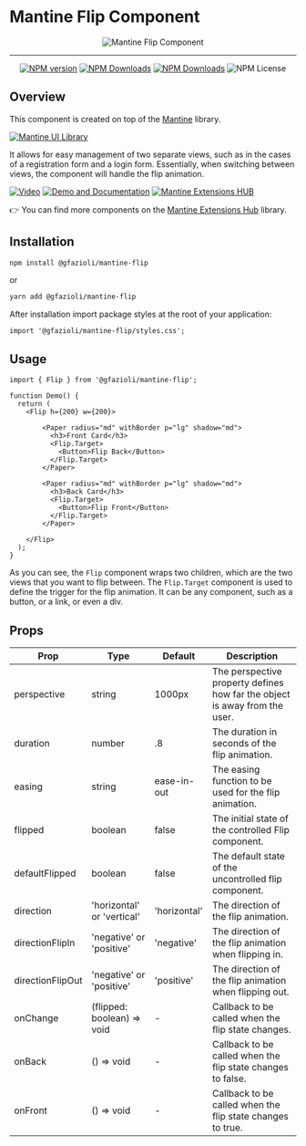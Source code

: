 # Mantine Flip Component

<div align="center">
  
  ![Mantine Flip Component](https://github.com/gfazioli/mantine-flip/assets/432181/cf1917a3-e7eb-4ecb-a525-85ff933c601d)

</div>

---

<div align="center">

  [![NPM version](https://img.shields.io/npm/v/%40gfazioli%2Fmantine-flip?style=for-the-badge)](https://www.npmjs.com/package/@gfazioli/mantine-flip)
  [![NPM Downloads](https://img.shields.io/npm/dm/%40gfazioli%2Fmantine-flip?style=for-the-badge)](https://www.npmjs.com/package/@gfazioli/mantine-flip)
  [![NPM Downloads](https://img.shields.io/npm/dy/%40gfazioli%2Fmantine-flip?style=for-the-badge&label=%20&color=f90)](https://www.npmjs.com/package/@gfazioli/mantine-flip)
  ![NPM License](https://img.shields.io/npm/l/%40gfazioli%2Fmantine-flip?style=for-the-badge)

</div>

## Overview

This component is created on top of the [Mantine](https://mantine.dev/) library.

[![Mantine UI Library](https://img.shields.io/badge/-MANTINE_UI_LIBRARY-blue?style=for-the-badge&labelColor=black&logo=mantine
)](https://mantine.dev/)

It allows for easy management of two separate views, such as in the cases of a registration form and a login form.
Essentially, when switching between views, the component will handle the flip animation.


[![Video](https://img.shields.io/badge/-Watch_the_Video-blue?style=for-the-badge&labelColor=black&logo=youtube
)](https://youtu.be/RzRUb3IDcDw)
[![Demo and Documentation](https://img.shields.io/badge/-Demo_%26_Documentation-blue?style=for-the-badge&labelColor=black&logo=typescript
)](https://gfazioli.github.io/mantine-flip/)
[![Mantine Extensions HUB](https://img.shields.io/badge/-Mantine_Extensions_Hub-blue?style=for-the-badge&labelColor=blue
)](https://mantine-extensions.vercel.app/)

👉 You can find more components on the [Mantine Extensions Hub](https://mantine-extensions.vercel.app/) library.


## Installation

```sh
npm install @gfazioli/mantine-flip
```
or 

```sh
yarn add @gfazioli/mantine-flip
```

After installation import package styles at the root of your application:

```tsx
import '@gfazioli/mantine-flip/styles.css';
```

## Usage

```tsx
import { Flip } from '@gfazioli/mantine-flip';

function Demo() {
  return (
    <Flip h={200} w={200}>

        <Paper radius="md" withBorder p="lg" shadow="md">
          <h3>Front Card</h3>
          <Flip.Target>
            <Button>Flip Back</Button>
          </Flip.Target>
        </Paper>

        <Paper radius="md" withBorder p="lg" shadow="md">
          <h3>Back Card</h3>
          <Flip.Target>
            <Button>Flip Front</Button>
          </Flip.Target>
        </Paper>

    </Flip>
  );
}
```

As you can see, the `Flip` component wraps two children, which are the two views that you want to flip between.
The `Flip.Target` component is used to define the trigger for the flip animation. It can be any component, such as a button, or a link, or even a div.

## Props

| Prop | Type | Default | Description |
| ---- | ---- | ------- | ----------- |
| perspective | string | 1000px | The perspective property defines how far the object is away from the user. |
| duration | number | .8 | The duration in seconds of the flip animation. |
| easing | string | ease-in-out | The easing function to be used for the flip animation. |
| flipped | boolean | false | The initial state of the controlled Flip component. |
| defaultFlipped | boolean | false | The default state of the uncontrolled flip component. |
| direction | 'horizontal' or 'vertical' | 'horizontal' | The direction of the flip animation. |
| directionFlipIn | 'negative' or 'positive' | 'negative' | The direction of the flip animation when flipping in. |
| directionFlipOut | 'negative' or 'positive' | 'positive' | The direction of the flip animation when flipping out. |
| onChange | (flipped: boolean) => void | - | Callback to be called when the flip state changes. |
| onBack | () => void | - | Callback to be called when the flip state changes to false. |
| onFront | () => void | - | Callback to be called when the flip state changes to true. |

